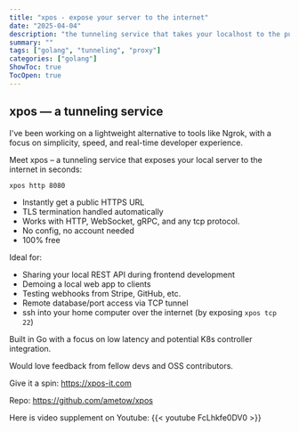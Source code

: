 ```yaml
---
title: "xpos - expose your server to the internet"
date: "2025-04-04"
description: "the tunneling service that takes your localhost to the public network"
summary: ""
tags: ["golang", "tunneling", "proxy"]
categories: ["golang"]
ShowToc: true
TocOpen: true
---
```


## xpos — a tunneling service

I've been working on a lightweight alternative to tools like Ngrok, with a focus on simplicity, speed, and real-time developer experience.

Meet xpos – a tunneling service that exposes your local server to the internet in seconds:

```sh
xpos http 8080
```

- Instantly get a public HTTPS URL
- TLS termination handled automatically
- Works with HTTP, WebSocket, gRPC, and any tcp protocol.
- No config, no account needed
- 100% free

Ideal for:

- Sharing your local REST API during frontend development
- Demoing a local web app to clients
- Testing webhooks from Stripe, GitHub, etc.
- Remote database/port access via TCP tunnel
- ssh into your home computer over the internet (by exposing `xpos tcp 22`)

Built in Go with a focus on low latency and potential K8s controller integration.

Would love feedback from fellow devs and OSS contributors.

Give it a spin: <https://xpos-it.com>

Repo: <https://github.com/ametow/xpos>

Here is video supplement on Youtube:
{{< youtube FcLhkfe0DV0 >}}
